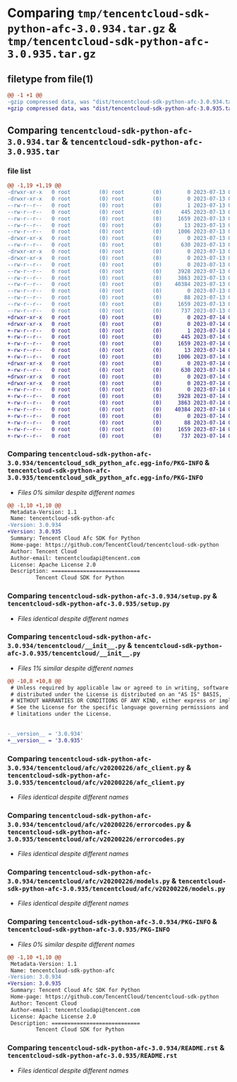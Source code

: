 # Comparing `tmp/tencentcloud-sdk-python-afc-3.0.934.tar.gz` & `tmp/tencentcloud-sdk-python-afc-3.0.935.tar.gz`

## filetype from file(1)

```diff
@@ -1 +1 @@
-gzip compressed data, was "dist/tencentcloud-sdk-python-afc-3.0.934.tar", last modified: Thu Jul 13 00:14:06 2023, max compression
+gzip compressed data, was "dist/tencentcloud-sdk-python-afc-3.0.935.tar", last modified: Fri Jul 14 00:15:42 2023, max compression
```

## Comparing `tencentcloud-sdk-python-afc-3.0.934.tar` & `tencentcloud-sdk-python-afc-3.0.935.tar`

### file list

```diff
@@ -1,19 +1,19 @@
-drwxr-xr-x   0 root         (0) root         (0)        0 2023-07-13 00:14:06.000000 tencentcloud-sdk-python-afc-3.0.934/
-drwxr-xr-x   0 root         (0) root         (0)        0 2023-07-13 00:14:06.000000 tencentcloud-sdk-python-afc-3.0.934/tencentcloud_sdk_python_afc.egg-info/
--rw-r--r--   0 root         (0) root         (0)        1 2023-07-13 00:14:06.000000 tencentcloud-sdk-python-afc-3.0.934/tencentcloud_sdk_python_afc.egg-info/dependency_links.txt
--rw-r--r--   0 root         (0) root         (0)      445 2023-07-13 00:14:06.000000 tencentcloud-sdk-python-afc-3.0.934/tencentcloud_sdk_python_afc.egg-info/SOURCES.txt
--rw-r--r--   0 root         (0) root         (0)     1659 2023-07-13 00:14:06.000000 tencentcloud-sdk-python-afc-3.0.934/tencentcloud_sdk_python_afc.egg-info/PKG-INFO
--rw-r--r--   0 root         (0) root         (0)       13 2023-07-13 00:14:06.000000 tencentcloud-sdk-python-afc-3.0.934/tencentcloud_sdk_python_afc.egg-info/top_level.txt
--rw-r--r--   0 root         (0) root         (0)     1006 2023-07-13 00:14:06.000000 tencentcloud-sdk-python-afc-3.0.934/setup.py
-drwxr-xr-x   0 root         (0) root         (0)        0 2023-07-13 00:14:06.000000 tencentcloud-sdk-python-afc-3.0.934/tencentcloud/
--rw-r--r--   0 root         (0) root         (0)      630 2023-07-13 00:14:06.000000 tencentcloud-sdk-python-afc-3.0.934/tencentcloud/__init__.py
-drwxr-xr-x   0 root         (0) root         (0)        0 2023-07-13 00:14:06.000000 tencentcloud-sdk-python-afc-3.0.934/tencentcloud/afc/
-drwxr-xr-x   0 root         (0) root         (0)        0 2023-07-13 00:14:06.000000 tencentcloud-sdk-python-afc-3.0.934/tencentcloud/afc/v20200226/
--rw-r--r--   0 root         (0) root         (0)        0 2023-07-13 00:14:06.000000 tencentcloud-sdk-python-afc-3.0.934/tencentcloud/afc/v20200226/__init__.py
--rw-r--r--   0 root         (0) root         (0)     3928 2023-07-13 00:14:06.000000 tencentcloud-sdk-python-afc-3.0.934/tencentcloud/afc/v20200226/afc_client.py
--rw-r--r--   0 root         (0) root         (0)     3863 2023-07-13 00:14:06.000000 tencentcloud-sdk-python-afc-3.0.934/tencentcloud/afc/v20200226/errorcodes.py
--rw-r--r--   0 root         (0) root         (0)    40384 2023-07-13 00:14:06.000000 tencentcloud-sdk-python-afc-3.0.934/tencentcloud/afc/v20200226/models.py
--rw-r--r--   0 root         (0) root         (0)        0 2023-07-13 00:14:06.000000 tencentcloud-sdk-python-afc-3.0.934/tencentcloud/afc/__init__.py
--rw-r--r--   0 root         (0) root         (0)       88 2023-07-13 00:14:06.000000 tencentcloud-sdk-python-afc-3.0.934/setup.cfg
--rw-r--r--   0 root         (0) root         (0)     1659 2023-07-13 00:14:06.000000 tencentcloud-sdk-python-afc-3.0.934/PKG-INFO
--rw-r--r--   0 root         (0) root         (0)      737 2023-07-13 00:14:06.000000 tencentcloud-sdk-python-afc-3.0.934/README.rst
+drwxr-xr-x   0 root         (0) root         (0)        0 2023-07-14 00:15:42.000000 tencentcloud-sdk-python-afc-3.0.935/
+drwxr-xr-x   0 root         (0) root         (0)        0 2023-07-14 00:15:42.000000 tencentcloud-sdk-python-afc-3.0.935/tencentcloud_sdk_python_afc.egg-info/
+-rw-r--r--   0 root         (0) root         (0)        1 2023-07-14 00:15:42.000000 tencentcloud-sdk-python-afc-3.0.935/tencentcloud_sdk_python_afc.egg-info/dependency_links.txt
+-rw-r--r--   0 root         (0) root         (0)      445 2023-07-14 00:15:42.000000 tencentcloud-sdk-python-afc-3.0.935/tencentcloud_sdk_python_afc.egg-info/SOURCES.txt
+-rw-r--r--   0 root         (0) root         (0)     1659 2023-07-14 00:15:42.000000 tencentcloud-sdk-python-afc-3.0.935/tencentcloud_sdk_python_afc.egg-info/PKG-INFO
+-rw-r--r--   0 root         (0) root         (0)       13 2023-07-14 00:15:42.000000 tencentcloud-sdk-python-afc-3.0.935/tencentcloud_sdk_python_afc.egg-info/top_level.txt
+-rw-r--r--   0 root         (0) root         (0)     1006 2023-07-14 00:15:42.000000 tencentcloud-sdk-python-afc-3.0.935/setup.py
+drwxr-xr-x   0 root         (0) root         (0)        0 2023-07-14 00:15:42.000000 tencentcloud-sdk-python-afc-3.0.935/tencentcloud/
+-rw-r--r--   0 root         (0) root         (0)      630 2023-07-14 00:15:42.000000 tencentcloud-sdk-python-afc-3.0.935/tencentcloud/__init__.py
+drwxr-xr-x   0 root         (0) root         (0)        0 2023-07-14 00:15:42.000000 tencentcloud-sdk-python-afc-3.0.935/tencentcloud/afc/
+drwxr-xr-x   0 root         (0) root         (0)        0 2023-07-14 00:15:42.000000 tencentcloud-sdk-python-afc-3.0.935/tencentcloud/afc/v20200226/
+-rw-r--r--   0 root         (0) root         (0)        0 2023-07-14 00:15:42.000000 tencentcloud-sdk-python-afc-3.0.935/tencentcloud/afc/v20200226/__init__.py
+-rw-r--r--   0 root         (0) root         (0)     3928 2023-07-14 00:15:42.000000 tencentcloud-sdk-python-afc-3.0.935/tencentcloud/afc/v20200226/afc_client.py
+-rw-r--r--   0 root         (0) root         (0)     3863 2023-07-14 00:15:42.000000 tencentcloud-sdk-python-afc-3.0.935/tencentcloud/afc/v20200226/errorcodes.py
+-rw-r--r--   0 root         (0) root         (0)    40384 2023-07-14 00:15:42.000000 tencentcloud-sdk-python-afc-3.0.935/tencentcloud/afc/v20200226/models.py
+-rw-r--r--   0 root         (0) root         (0)        0 2023-07-14 00:15:42.000000 tencentcloud-sdk-python-afc-3.0.935/tencentcloud/afc/__init__.py
+-rw-r--r--   0 root         (0) root         (0)       88 2023-07-14 00:15:42.000000 tencentcloud-sdk-python-afc-3.0.935/setup.cfg
+-rw-r--r--   0 root         (0) root         (0)     1659 2023-07-14 00:15:42.000000 tencentcloud-sdk-python-afc-3.0.935/PKG-INFO
+-rw-r--r--   0 root         (0) root         (0)      737 2023-07-14 00:15:42.000000 tencentcloud-sdk-python-afc-3.0.935/README.rst
```

### Comparing `tencentcloud-sdk-python-afc-3.0.934/tencentcloud_sdk_python_afc.egg-info/PKG-INFO` & `tencentcloud-sdk-python-afc-3.0.935/tencentcloud_sdk_python_afc.egg-info/PKG-INFO`

 * *Files 0% similar despite different names*

```diff
@@ -1,10 +1,10 @@
 Metadata-Version: 1.1
 Name: tencentcloud-sdk-python-afc
-Version: 3.0.934
+Version: 3.0.935
 Summary: Tencent Cloud Afc SDK for Python
 Home-page: https://github.com/TencentCloud/tencentcloud-sdk-python
 Author: Tencent Cloud
 Author-email: tencentcloudapi@tencent.com
 License: Apache License 2.0
 Description: ============================
         Tencent Cloud SDK for Python
```

### Comparing `tencentcloud-sdk-python-afc-3.0.934/setup.py` & `tencentcloud-sdk-python-afc-3.0.935/setup.py`

 * *Files identical despite different names*

### Comparing `tencentcloud-sdk-python-afc-3.0.934/tencentcloud/__init__.py` & `tencentcloud-sdk-python-afc-3.0.935/tencentcloud/__init__.py`

 * *Files 1% similar despite different names*

```diff
@@ -10,8 +10,8 @@
 # Unless required by applicable law or agreed to in writing, software
 # distributed under the License is distributed on an "AS IS" BASIS,
 # WITHOUT WARRANTIES OR CONDITIONS OF ANY KIND, either express or implied.
 # See the License for the specific language governing permissions and
 # limitations under the License.
 
 
-__version__ = '3.0.934'
+__version__ = '3.0.935'
```

### Comparing `tencentcloud-sdk-python-afc-3.0.934/tencentcloud/afc/v20200226/afc_client.py` & `tencentcloud-sdk-python-afc-3.0.935/tencentcloud/afc/v20200226/afc_client.py`

 * *Files identical despite different names*

### Comparing `tencentcloud-sdk-python-afc-3.0.934/tencentcloud/afc/v20200226/errorcodes.py` & `tencentcloud-sdk-python-afc-3.0.935/tencentcloud/afc/v20200226/errorcodes.py`

 * *Files identical despite different names*

### Comparing `tencentcloud-sdk-python-afc-3.0.934/tencentcloud/afc/v20200226/models.py` & `tencentcloud-sdk-python-afc-3.0.935/tencentcloud/afc/v20200226/models.py`

 * *Files identical despite different names*

### Comparing `tencentcloud-sdk-python-afc-3.0.934/PKG-INFO` & `tencentcloud-sdk-python-afc-3.0.935/PKG-INFO`

 * *Files 0% similar despite different names*

```diff
@@ -1,10 +1,10 @@
 Metadata-Version: 1.1
 Name: tencentcloud-sdk-python-afc
-Version: 3.0.934
+Version: 3.0.935
 Summary: Tencent Cloud Afc SDK for Python
 Home-page: https://github.com/TencentCloud/tencentcloud-sdk-python
 Author: Tencent Cloud
 Author-email: tencentcloudapi@tencent.com
 License: Apache License 2.0
 Description: ============================
         Tencent Cloud SDK for Python
```

### Comparing `tencentcloud-sdk-python-afc-3.0.934/README.rst` & `tencentcloud-sdk-python-afc-3.0.935/README.rst`

 * *Files identical despite different names*

